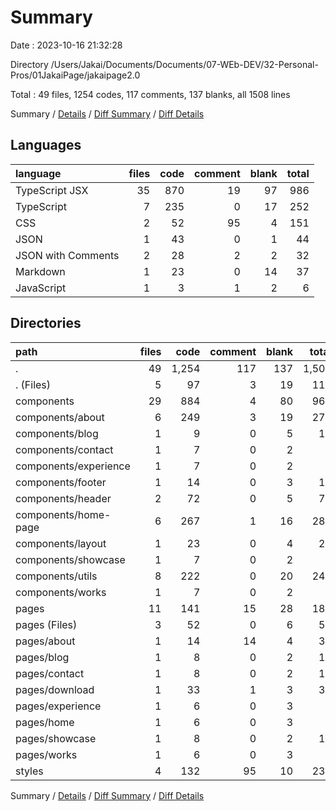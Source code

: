 # Summary

Date : 2023-10-16 21:32:28

Directory /Users/Jakai/Documents/Documents/07-WEb-DEV/32-Personal-Pros/01JakaiPage/jakaipage2.0

Total : 49 files,  1254 codes, 117 comments, 137 blanks, all 1508 lines

Summary / [Details](details.md) / [Diff Summary](diff.md) / [Diff Details](diff-details.md)

## Languages
| language | files | code | comment | blank | total |
| :--- | ---: | ---: | ---: | ---: | ---: |
| TypeScript JSX | 35 | 870 | 19 | 97 | 986 |
| TypeScript | 7 | 235 | 0 | 17 | 252 |
| CSS | 2 | 52 | 95 | 4 | 151 |
| JSON | 1 | 43 | 0 | 1 | 44 |
| JSON with Comments | 2 | 28 | 2 | 2 | 32 |
| Markdown | 1 | 23 | 0 | 14 | 37 |
| JavaScript | 1 | 3 | 1 | 2 | 6 |

## Directories
| path | files | code | comment | blank | total |
| :--- | ---: | ---: | ---: | ---: | ---: |
| . | 49 | 1,254 | 117 | 137 | 1,508 |
| . (Files) | 5 | 97 | 3 | 19 | 119 |
| components | 29 | 884 | 4 | 80 | 968 |
| components/about | 6 | 249 | 3 | 19 | 271 |
| components/blog | 1 | 9 | 0 | 5 | 14 |
| components/contact | 1 | 7 | 0 | 2 | 9 |
| components/experience | 1 | 7 | 0 | 2 | 9 |
| components/footer | 1 | 14 | 0 | 3 | 17 |
| components/header | 2 | 72 | 0 | 5 | 77 |
| components/home-page | 6 | 267 | 1 | 16 | 284 |
| components/layout | 1 | 23 | 0 | 4 | 27 |
| components/showcase | 1 | 7 | 0 | 2 | 9 |
| components/utils | 8 | 222 | 0 | 20 | 242 |
| components/works | 1 | 7 | 0 | 2 | 9 |
| pages | 11 | 141 | 15 | 28 | 184 |
| pages (Files) | 3 | 52 | 0 | 6 | 58 |
| pages/about | 1 | 14 | 14 | 4 | 32 |
| pages/blog | 1 | 8 | 0 | 2 | 10 |
| pages/contact | 1 | 8 | 0 | 2 | 10 |
| pages/download | 1 | 33 | 1 | 3 | 37 |
| pages/experience | 1 | 6 | 0 | 3 | 9 |
| pages/home | 1 | 6 | 0 | 3 | 9 |
| pages/showcase | 1 | 8 | 0 | 2 | 10 |
| pages/works | 1 | 6 | 0 | 3 | 9 |
| styles | 4 | 132 | 95 | 10 | 237 |

Summary / [Details](details.md) / [Diff Summary](diff.md) / [Diff Details](diff-details.md)
